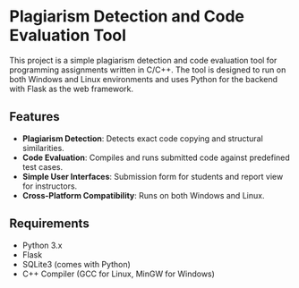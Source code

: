 # Plagiarism Detection and Code Evaluation Tool

This project is a simple plagiarism detection and code evaluation tool for programming assignments written in C/C++. The tool is designed to run on both Windows and Linux environments and uses Python for the backend with Flask as the web framework.

## Features

- **Plagiarism Detection**: Detects exact code copying and structural similarities.
- **Code Evaluation**: Compiles and runs submitted code against predefined test cases.
- **Simple User Interfaces**: Submission form for students and report view for instructors.
- **Cross-Platform Compatibility**: Runs on both Windows and Linux.

## Requirements

- Python 3.x
- Flask
- SQLite3 (comes with Python)
- C++ Compiler (GCC for Linux, MinGW for Windows)



